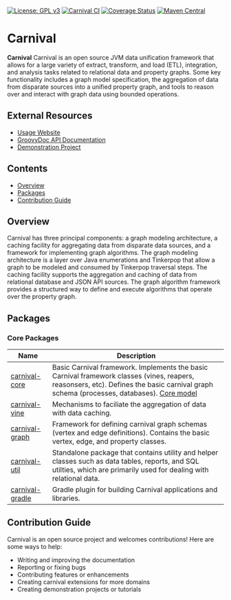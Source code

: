 [![License: GPL v3](https://img.shields.io/badge/License-GPL%20v3-blue.svg)](https://github.com/pennbiobank/pennai/carnival-public/master/LICENSE)
[![Carnival CI](https://github.com/carnival-data/carnival/actions/workflows/carnival_ci.yml/badge.svg)](https://github.com/carnival-data/carnival/actions/workflows/carnival_ci.yml)
<a href='https://coveralls.io/github/pmbb-ibi/carnival?branch=master'><img src='https://coveralls.io/repos/github/pmbb-ibi/carnival/badge.svg?branch=master' alt='Coverage Status' /></a>
[![Maven Central](https://img.shields.io/maven-central/v/io.github.carnival-data/carnival-core.svg?label=Maven%20Central)](https://search.maven.org/artifact/io.github.carnival-data/carnival-core)

# Carnival

**Carnival** Carnival is an open source JVM data unification framework that allows for a large variety of extract, transform, and load (ETL), integration, and analysis tasks related to relational data and property graphs. Some key functionality includes a graph model specification, the aggregation of data from disparate sources into a unified property graph, and tools to reason over and interact with graph data using bounded operations. 

## External Resources

-   [Usage Website](https://carnival-data.github.io/carnival/)
-   [GroovyDoc API Documentation](https://carnival-data.github.io/carnival/groovydoc/index.html)
-   [Demonstration Project](https://github.com/carnival-data/carnival-micronaut)

## Contents
- [Overview](#overview)
- [Packages](#packages)
- [Contribution Guide](README.md#contribution-guide)

## <a name="overview"></a> Overview

Carnival has three principal components: a graph modeling architecture, a caching facility for aggregating data from disparate data sources, and a framework for implementing graph algorithms.  The graph modeling architecture is a layer over Java enumerations and Tinkerpop that allow a graph to be modeled and consumed by Tinkerpop traversal steps.  The caching facility supports the aggregation and caching of data from relational database and JSON API sources.  The graph algorithm framework provides a structured way to define and execute algorithms that operate over the property graph.


## <a name="packages"></a> Packages

### Core Packages

Name | Description
--- | ---
[carnival-core](app/carnival-core/README.md) | Basic Carnival framework. Implements the basic Carnival framework classes (vines, reapers, reasonsers, etc). Defines the basic carnival graph schema (processes, databases). [Core model](https://github.com/carnival-data/carnival/blob/master/app/carnival-core/src/main/groovy/carnival/core/graph/Core.groovy)
[carnival-vine](app/carnival-vine/README.md) | Mechanisms to faciliate the aggregation of data with data caching.  
[carnival-graph](app/carnival-graph/README.md) | Framework for defining carnival graph schemas (vertex and edge definitions). Contains the basic vertex, edge, and property classes.
[carnival-util](app/carnival-util/README.md) | Standalone package that contains utility and helper classes such as data tables, reports, and SQL utilties, which are primarily used for dealing with relational data.
[carnival-gradle](app/carnival-gradle/README.md) | Gradle plugin for building Carnival applications and libraries.

## <a name="contribution-guide"></a> Contribution Guide
Carnival is an open source project and welcomes contributions! Here are some ways to help:

* Writing and improving the documentation
* Reporting or fixing bugs
* Contributing features or enhancements
* Creating carnival extensions for more domains
* Creating demonstration projects or tutorials



